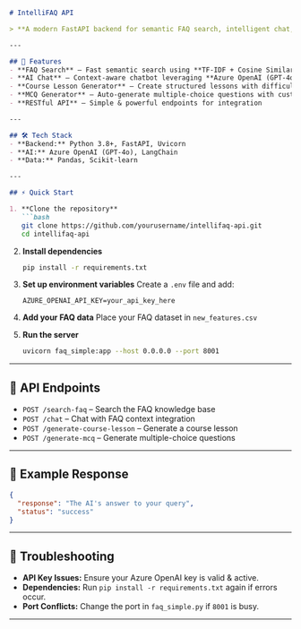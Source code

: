 ````markdown
# IntelliFAQ API

> **A modern FastAPI backend for semantic FAQ search, intelligent chat, and AI-powered course & MCQ generation.**

---

## 🚀 Features
- **FAQ Search** – Fast semantic search using **TF-IDF + Cosine Similarity**  
- **AI Chat** – Context-aware chatbot leveraging **Azure OpenAI (GPT-4o)**  
- **Course Lesson Generator** – Create structured lessons with difficulty & duration controls  
- **MCQ Generator** – Auto-generate multiple-choice questions with customizable difficulty  
- **RESTful API** – Simple & powerful endpoints for integration  

---

## 🛠 Tech Stack
- **Backend:** Python 3.8+, FastAPI, Uvicorn  
- **AI:** Azure OpenAI (GPT-4o), LangChain  
- **Data:** Pandas, Scikit-learn  

---

## ⚡ Quick Start

1. **Clone the repository**
   ```bash
   git clone https://github.com/yourusername/intellifaq-api.git
   cd intellifaq-api
````

2. **Install dependencies**

   ```bash
   pip install -r requirements.txt
   ```

3. **Set up environment variables**
   Create a `.env` file and add:

   ```env
   AZURE_OPENAI_API_KEY=your_api_key_here
   ```

4. **Add your FAQ data**
   Place your FAQ dataset in `new_features.csv`

5. **Run the server**

   ```bash
   uvicorn faq_simple:app --host 0.0.0.0 --port 8001
   ```

---

## 📡 API Endpoints

* `POST /search-faq` – Search the FAQ knowledge base
* `POST /chat` – Chat with FAQ context integration
* `POST /generate-course-lesson` – Generate a course lesson
* `POST /generate-mcq` – Generate multiple-choice questions

---

## 📜 Example Response

```json
{
  "response": "The AI's answer to your query",
  "status": "success"
}
```

---

## 🔧 Troubleshooting

* **API Key Issues:** Ensure your Azure OpenAI key is valid & active.
* **Dependencies:** Run `pip install -r requirements.txt` again if errors occur.
* **Port Conflicts:** Change the port in `faq_simple.py` if `8001` is busy.

---
